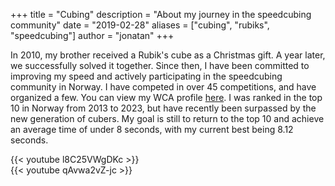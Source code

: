 +++
title = "Cubing"
description = "About my journey in the speedcubing community"
date = "2019-02-28"
aliases = ["cubing", "rubiks", "speedcubing"]
author = "jonatan"
+++

In 2010, my brother received a Rubik's cube as a Christmas gift. A year later, we successfully solved it together. Since then, I have been committed to improving my speed and actively participating in the speedcubing community in Norway. I have competed in over 45 competitions, and have organized a few. You can view my WCA profile [here](https://www.worldcubeassociation.org/persons/2012SOLH02). I was ranked in the top 10 in Norway from 2013 to 2023, but have recently been surpassed by the new generation of cubers. My goal is still to return to the top 10 and achieve an average time of under 8 seconds, with my current best being 8.12 seconds.

{{< youtube l8C25VWgDKc >}}
<br>
{{< youtube qAvwa2vZ-jc >}}
